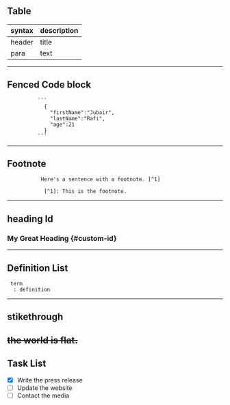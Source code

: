 ## Table      
|syntax|description|
|------|-----------|
|header|  title    |
| para |   text	   |

---
## Fenced Code block   
			  ```
				{
				  "firstName":"Jubair",
				  "lastName":"Rafi",
				  "age":21
				}
			  ```
---
## Footnote  
		       Here's a sentence with a footnote. [^1]

	        	[^1]: This is the footnote.
---
## heading Id  		
### My Great Heading {#custom-id}
---
## Definition List 	
     term
      : definition
---

## stikethrough 	
~~the world is flat.~~
---
## Task List 		
- [x] Write the press release
- [ ] Update the website
- [ ] Contact the media
